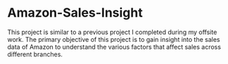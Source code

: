 # Amazon-Sales-Insight
This project is similar to a previous project I completed during my offsite work. The primary objective of this project is to gain insight into the sales data of Amazon to understand the various factors that affect sales across different branches. 

